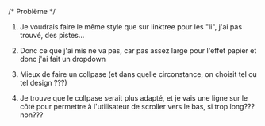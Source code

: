 /* Problème */
1) Je voudrais faire le même style que sur linktree pour les "li", j'ai pas trouvé, des pistes...

2) Donc ce que j'ai mis ne va pas, car pas assez large pour l'effet papier et donc j'ai fait un dropdown

3) Mieux de faire un collpase (et dans quelle circonstance, on choisit tel ou tel design ???)

4) Je trouve que le collpase serait plus adapté, et je vais une ligne sur le côté pour permettre à l'utilisateur de scroller vers le bas, si trop long??? non???